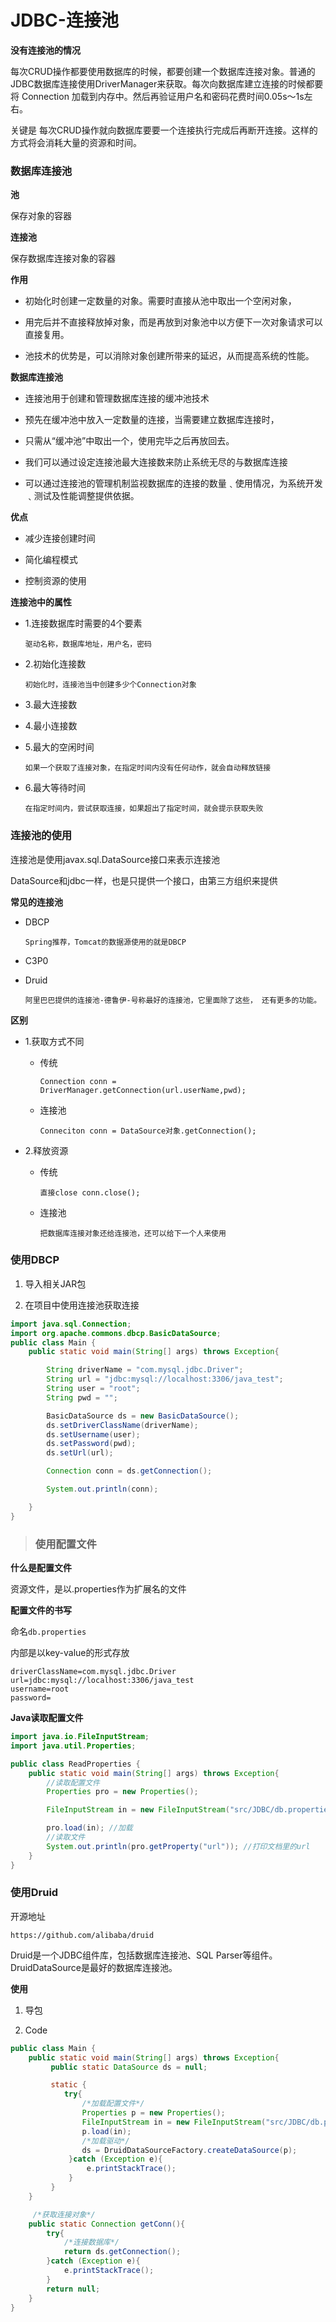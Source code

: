 # JDBC-连接池

**没有连接池的情况**

每次CRUD操作都要使用数据库的时候，都要创建一个数据库连接对象。普通的JDBC数据库连接使用DriverManager来获取。每次向数据库建立连接的时候都要将 Connection 加载到内存中。然后再验证用户名和密码花费时间0.05s～1s左右。

关键是 每次CRUD操作就向数据库要要一个连接执行完成后再断开连接。这样的方式将会消耗大量的资源和时间。

### 数据库连接池

**池**

保存对象的容器

**连接池**

保存数据库连接对象的容器

**作用**

- 初始化时创建一定数量的对象。需要时直接从池中取出一个空闲对象，

- 用完后并不直接释放掉对象，而是再放到对象池中以方便下一次对象请求可以直接复用。

- 池技术的优势是，可以消除对象创建所带来的延迟，从而提高系统的性能。

**数据库连接池**

- 连接池用于创建和管理数据库连接的缓冲池技术

- 预先在缓冲池中放入一定数量的连接，当需要建立数据库连接时，

- 只需从“缓冲池”中取出一个，使用完毕之后再放回去。

- 我们可以通过设定连接池最大连接数来防止系统无尽的与数据库连接

- 可以通过连接池的管理机制监视数据库的连接的数量﹑使用情况，为系统开发﹑测试及性能调整提供依据。

**优点**

- 减少连接创建时间

- 简化编程模式

- 控制资源的使用

**连接池中的属性**

- 1.连接数据库时需要的4个要素
	```
	驱动名称，数据库地址，用户名，密码
	```

- 2.初始化连接数
	```
	初始化时，连接池当中创建多少个Connection对象
	```
- 3.最大连接数

- 4.最小连接数


- 5.最大的空闲时间
	```
	如果一个获取了连接对象，在指定时间内没有任何动作，就会自动释放链接
	```

- 6.最大等待时间
	```
	在指定时间内，尝试获取连接，如果超出了指定时间，就会提示获取失败
	```


### 连接池的使用

连接池是使用javax.sql.DataSource接口来表示连接池

DataSource和jdbc一样，也是只提供一个接口，由第三方组织来提供

**常见的连接池**

- DBCP
	```
	Spring推荐，Tomcat的数据源使用的就是DBCP
	```

- C3P0

- Druid
	```
	阿里巴巴提供的连接池-德鲁伊-号称最好的连接池，它里面除了这些， 还有更多的功能。
	```


**区别**

- 1.获取方式不同
	- 传统
		```
		Connection conn = DriverManager.getConnection(url.userName,pwd);
		```
	- 连接池
		```
		Conneciton conn = DataSource对象.getConnection();
		```

- 2.释放资源
	- 传统
		```
		直接close conn.close();
		```
	- 连接池
		```
		把数据库连接对象还给连接池，还可以给下一个人来使用
		```
### 使用DBCP

1. 导入相关JAR包

2. 在项目中使用连接池获取连接

```java
import java.sql.Connection;
import org.apache.commons.dbcp.BasicDataSource;
public class Main {
    public static void main(String[] args) throws Exception{

        String driverName = "com.mysql.jdbc.Driver";
        String url = "jdbc:mysql://localhost:3306/java_test";
        String user = "root";
        String pwd = "";

        BasicDataSource ds = new BasicDataSource();
        ds.setDriverClassName(driverName);
        ds.setUsername(user);
        ds.setPassword(pwd);
        ds.setUrl(url);

        Connection conn = ds.getConnection();

        System.out.println(conn);

    }
}
```

> ### 使用配置文件

**什么是配置文件**

资源文件，是以.properties作为扩展名的文件

**配置文件的书写**

命名`db.properties`

内部是以key-value的形式存放

```
driverClassName=com.mysql.jdbc.Driver
url=jdbc:mysql://localhost:3306/java_test
username=root
password=
```

**Java读取配置文件**

```java
import java.io.FileInputStream;
import java.util.Properties;

public class ReadProperties {
    public static void main(String[] args) throws Exception{
        //读取配置文件
        Properties pro = new Properties();

        FileInputStream in = new FileInputStream("src/JDBC/db.properties"); //选择路径

        pro.load(in); //加载
        //读取文件
        System.out.println(pro.getProperty("url")); //打印文档里的url
    }
}
```
### 使用Druid

开源地址

```
https://github.com/alibaba/druid
```

Druid是一个JDBC组件库，包括数据库连接池、SQL Parser等组件。DruidDataSource是最好的数据库连接池。

**使用**

1. 导包

2. Code

```java
public class Main {
    public static void main(String[] args) throws Exception{
         public static DataSource ds = null;

         static {
	        try{
	            /*加载配置文件*/
	            Properties p = new Properties();
	            FileInputStream in = new FileInputStream("src/JDBC/db.properties");
	            p.load(in);
	            /*加载驱动*/
	            ds = DruidDataSourceFactory.createDataSource(p);
       		 }catch (Exception e){
           		 e.printStackTrace();
       		 }
   		 }
   	}

   	 /*获取连接对象*/
    public static Connection getConn(){
        try{
            /*连接数据库*/
            return ds.getConnection();
        }catch (Exception e){
            e.printStackTrace();
        }
        return null;
    }
}
```